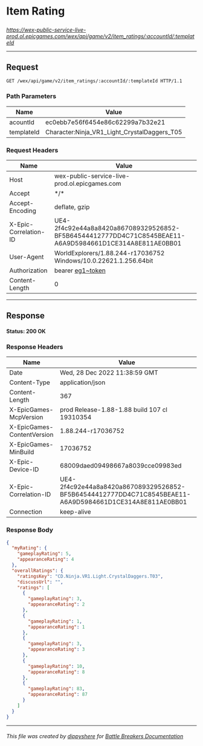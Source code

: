 # Item Rating

#####

*https://wex-public-service-live-prod.ol.epicgames.com/wex/api/game/v2/item_ratings/:accountId/:templateId*

___

## Request

```http
GET /wex/api/game/v2/item_ratings/:accountId/:templateId HTTP/1.1
```

### Path Parameters

| Name       | Value                                        |
|------------|----------------------------------------------|
| acountId   | ec0ebb7e56f6454e86c62299a7b32e21             |
| templateId | Character:Ninja_VR1_Light_CrystalDaggers_T05 |

### Request Headers

| Name                  | Value                                                                                                                 |
|-----------------------|-----------------------------------------------------------------------------------------------------------------------|
| Host                  | wex-public-service-live-prod.ol.epicgames.com                                                                         |
| Accept                | \*/\*                                                                                                                 |
| Accept-Encoding       | deflate, gzip                                                                                                         |
| X-Epic-Correlation-ID | UE4-2f4c92e44a8a8420a867089329526852-BF5B64544412777DD4C71C8545BEAE11-A6A9D5984661D1CE314A8E811AE0BB01                |
| User-Agent            | WorldExplorers/1.88.244-r17036752 Windows/10.0.22621.1.256.64bit                                                      |
| Authorization         | bearer [eg1~token](https://github.com/dippyshere/battle-breakers-documentation/blob/master/docs/common/tokens/eg1.md) |
| Content-Length        | 0                                                                                                                     |

___

## Response

#### Status: 200 OK

### Response Headers

| Name                       | Value                                                                                                  |
|----------------------------|--------------------------------------------------------------------------------------------------------|
| Date                       | Wed, 28 Dec 2022 11:38:59 GMT                                                                          |
| Content-Type               | application/json                                                                                       |
| Content-Length             | 367                                                                                                    |
| X-EpicGames-McpVersion     | prod Release-1.88-1.88 build 107 cl 19310354                                                           |
| X-EpicGames-ContentVersion | 1.88.244-r17036752                                                                                     |
| X-EpicGames-MinBuild       | 17036752                                                                                               |
| X-Epic-Device-ID           | 68009daed09498667a8039cce09983ed                                                                       |
| X-Epic-Correlation-ID      | UE4-2f4c92e44a8a8420a867089329526852-BF5B64544412777DD4C71C8545BEAE11-A6A9D5984661D1CE314A8E811AE0BB01 |
| Connection                 | keep-alive                                                                                             |

### Response Body

```json
{
  "myRating": {
    "gameplayRating": 5,
    "appearanceRating": 4
  },
  "overallRatings": {
    "ratingsKey": "CD.Ninja.VR1.Light.CrystalDaggers.T03",
    "discussUrl": "",
    "ratings": [
      {
        "gameplayRating": 3,
        "appearanceRating": 2
      },
      {
        "gameplayRating": 1,
        "appearanceRating": 1
      },
      {
        "gameplayRating": 3,
        "appearanceRating": 3
      },
      {
        "gameplayRating": 10,
        "appearanceRating": 8
      },
      {
        "gameplayRating": 83,
        "appearanceRating": 87
      }
    ]
  }
}
```

___

###### This file was created by [dippyshere](https://github.com/dippyshere) for [Battle Breakers Documentation](https://github.com/dippyshere/battle-breakers-documentation)
